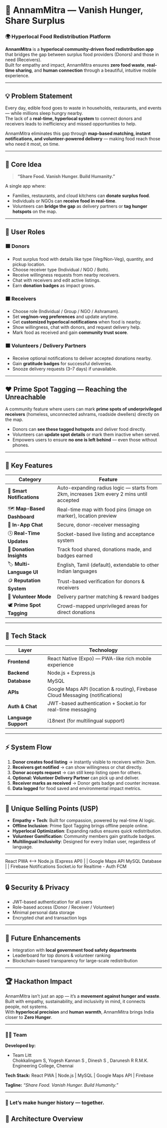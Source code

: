 # 🍛 AnnamMitra — Vanish Hunger, Share Surplus

### 🌍 Hyperlocal Food Redistribution Platform

**AnnamMitra** is a **hyperlocal community-driven food redistribution app** that bridges the gap between surplus food providers (Donors) and those in need (Receivers).  
Built for empathy and impact, AnnamMitra ensures **zero food waste**, **real-time sharing**, and **human connection** through a beautiful, intuitive mobile experience.

---

## 💡 Problem Statement

Every day, edible food goes to waste in households, restaurants, and events — while millions sleep hungry nearby.  
The lack of a **real-time, hyperlocal system** to connect donors and receivers leads to inefficiency and missed opportunities to help.

AnnamMitra eliminates this gap through **map-based matching, instant notifications, and volunteer-powered delivery** — making food reach those who need it most, on time.

---

## 🎯 Core Idea

> **“Share Food. Vanish Hunger. Build Humanity.”**

A single app where:
- Families, restaurants, and cloud kitchens can **donate surplus food**.
- Individuals or NGOs can **receive food in real-time**.
- Volunteers can **bridge the gap** as delivery partners or **tag hunger hotspots** on the map.

---

## 👥 User Roles

### 🟩 **Donors**
- Post surplus food with details like type (Veg/Non-Veg), quantity, and pickup location.
- Choose receiver type (Individual / NGO / Both).
- Receive willingness requests from nearby receivers.
- Chat with receivers and edit active listings.
- Earn **donation badges** as impact grows.

### 🟦 **Receivers**
- Choose role (Individual / Group / NGO / Ashramam).
- Set **veg/non-veg preferences** and update anytime.
- Get **customized hyperlocal notifications** when food is nearby.
- Show willingness, chat with donors, and request delivery help.
- Mark food as received and gain **community trust score**.

### 🟧 **Volunteers / Delivery Partners**
- Receive optional notifications to deliver accepted donations nearby.
- Gain **gratitude badges** for successful deliveries.
- Snooze delivery requests (3–7 days) if unavailable.

---

## ❤️ **Prime Spot Tagging — Reaching the Unreachable**

A community feature where users can mark **prime spots of underprivileged receivers** (homeless, unconnected ashrams, roadside dwellers) directly on the map.

- Donors can **see these tagged hotspots** and deliver food directly.  
- Volunteers can **update spot details** or mark them inactive when served.  
- Empowers users to ensure **no one is left behind** — even those without phones.

---

## 🚀 Key Features

| Category | Feature |
|-----------|----------|
| 🔔 **Smart Notifications** | Auto-expanding radius logic — starts from 2km, increases 1km every 2 mins until accepted |
| 🗺️ **Map-Based Dashboard** | Real-time map with food pins (image on marker), location preview |
| 💬 **In-App Chat** | Secure, donor-receiver messaging |
| 🕓 **Real-Time Updates** | Socket-based live listing and acceptance system |
| 🧾 **Donation Insights** | Track food shared, donations made, and badges earned |
| 🏷️ **Multi-Language UI** | English, Tamil (default), extendable to other Indian languages |
| 🪙 **Reputation System** | Trust-based verification for donors & receivers |
| 👣 **Volunteer Mode** | Delivery partner matching & reward badges |
| 🕊️ **Prime Spot Tagging** | Crowd-mapped unprivileged areas for direct donations |

---

## 🧠 Tech Stack

| Layer | Technology |
|-------|-------------|
| **Frontend** | React Native (Expo) — PWA-like rich mobile experience |
| **Backend** | Node.js + Express.js |
| **Database** | MySQL |
| **APIs** | Google Maps API (location & routing), Firebase Cloud Messaging (notifications) |
| **Auth & Chat** | JWT-based authentication + Socket.io for real-time messaging |
| **Language Support** | i18next (for multilingual support) |

---

## ⚡ System Flow

1. **Donor creates food listing** → instantly visible to receivers within 2km.  
2. **Receivers get notified** → can show willingness or chat directly.  
3. **Donor accepts request** → can still keep listing open for others.  
4. **Optional: Volunteer Delivery Partner** can pick up and deliver.  
5. **Receiver marks as received** → Donor gets badge and counter increase.  
6. **Data logged** for food saved and environmental impact metrics.

---

## 💎 Unique Selling Points (USP)

- **Empathy + Tech**: Built for compassion, powered by real-time AI logic.  
- **Offline Inclusion**: Prime Spot Tagging brings offline people online.  
- **Hyperlocal Optimization**: Expanding radius ensures quick redistribution.  
- **Volunteer Gamification**: Community members gain gratitude badges.  
- **Multilingual Inclusivity**: Designed for every Indian user, regardless of language.

---

React PWA <--> Node.js (Express API)
| |
Google Maps API MySQL Database
| |
Firebase Notifications Socket.io for Realtime - Auth FCM


---

## 🔒 Security & Privacy

- JWT-based authentication for all users  
- Role-based access (Donor / Receiver / Volunteer)  
- Minimal personal data storage  
- Encrypted chat and transaction logs  

---

## 🧩 Future Enhancements

- Integration with **local government food safety departments**  
- Leaderboard for top donors & volunteer ranking  
- Blockchain-based transparency for large-scale redistribution  

---

## 🏆 Hackathon Impact

AnnamMitra isn’t just an app — it’s a **movement against hunger and waste**.  
Built with empathy, sustainability, and inclusivity in mind, it connects people, not systems.  
With **hyperlocal precision** and **human warmth**, AnnamMitra brings India closer to **Zero Hunger**.

---

### 👨‍💻 Team
**Developed by:**  
- Team Litt  
Chokkalingam S, Yogesh Kannan S , Dinesh S , Darunesh R
R.M.K. Engineering College, Chennai

**Tech Stack:** React PWA | Node.js | MySQL | Google Maps API | Firebase

**Tagline:** _“Share Food. Vanish Hunger. Build Humanity.”_

---

### 🧡 Let’s make hunger history — together.


## 🧭 Architecture Overview

